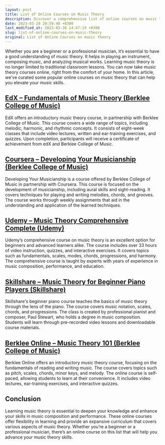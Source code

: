 ```yaml
---
layout: post
title: List of Online Courses on Music Theory
description: Discover a comprehensive list of online courses on music theory to deepen your knowledge and enhance your skills in music composition and performance.
date: 2023-03-28 20:59:40 +0300
last_modified_at: 2023-03-30 14:47:19 +0300
slug: list-of-online-courses-on-music-theory
original: List of Online Courses on music theory
---
```

Whether you are a beginner or a professional musician, it’s essential to have a good understanding of music theory. It helps in playing an instrument, composing music, and analyzing musical works. Learning music theory is no longer limited to traditional classroom lessons. You can now take music theory courses online, right from the comfort of your home. In this article, we’ve curated some popular online courses on music theory that can help you elevate your music skills.

## [EdX – Fundamentals of Music Theory (Berklee College of Music)](/music-and-performing-arts/edx-fundamentals-of-music-theory-berklee-college-of-music.html)

EdX offers an introductory music theory course, in partnership with Berklee College of Music. This course covers a wide range of topics, including melodic, harmonic, and rhythmic concepts. It consists of eight-week classes that include video lectures, written and ear-training exercises, and quizzes. Upon completion, participants will receive a certificate of achievement from edX and Berklee College of Music.

## [Coursera – Developing Your Musicianship (Berklee College of Music)](/music-and-performing-arts/developing-your-musicianship-with-coursera-berklee-college-of-music.html)

Developing Your Musicianship is a course offered by Berklee College of Music in partnership with Coursera. This course is focused on the development of musicianship, including aural skills and sight-reading. It covers techniques for playing and writing melodies, chords, and grooves. The course works through weekly assignments that aid in the understanding and application of the learned techniques.

## [Udemy – Music Theory Comprehensive Complete (Udemy)](/music-and-performing-arts/udemy-music-theory-comprehensive-complete-a-comprehensive-guide-to-understanding-music-theory-concepts.html)

Udemy’s comprehensive course on music theory is an excellent option for beginners and advanced learners alike. The course includes over 33 hours of video instruction, quizzes, and interactive exercises. It covers topics such as fundamentals, scales, modes, chords, progressions, and harmony. The comprehensive course is taught by experts with years of experience in music composition, performance, and education.

## [Skillshare – Music Theory for Beginner Piano Players (Skillshare)](/music-and-performing-arts/skillshare-music-theory-for-beginner-piano-players.html)

Skillshare's beginner piano course teaches the basics of music theory through the lens of the piano. The course covers music notation, scales, chords, and progressions. The class is created by professional pianist and composer, Paul Stewart, who holds a degree in music composition. Students will learn through pre-recorded video lessons and downloadable course materials.

## [Berklee Online – Music Theory 101 (Berklee College of Music)](/music-and-performing-arts/berklee-online-music-theory-101-berklee-college-of-music.html)

Berklee Online offers an introductory music theory course, focusing on the fundamentals of reading and writing music. The course covers topics such as pitch, scales, chords, minor keys, and melody. The online course is self-paced, allowing students to learn at their convenience. It includes video lectures, ear-training exercises, and interactive quizzes.

## Conclusion

Learning music theory is essential to deepen your knowledge and enhance your skills in music composition and performance. These online courses offer flexibility in learning and provide an expansive curriculum that covers various aspects of music theory. Whether you’re a beginner or a professional musician, there’s an online course on this list that will help you advance your music theory skills.